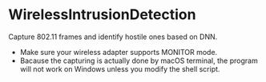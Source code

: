 # WirelessIntrusionDetection
Capture 802.11 frames and identify hostile ones based on DNN. 

* Make sure your wireless adapter supports MONITOR mode. 
* Bacause the capturing is actually done by macOS terminal, the program will not work on Windows unless you modify the shell script. 
